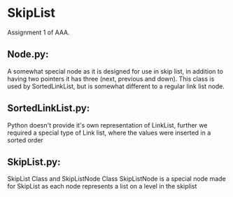 # SkipList
Assignment 1 of AAA.

## Node.py:
A somewhat special node as it is designed for use in skip list, in addition to having two pointers it has three (next, previous and down).
This class is used by SortedLinkList, but is somewhat different to a regular link list node.

## SortedLinkList.py:
Python doesn't provide it's own representation of LinkList, further we required a special type of Link list, where the values were inserted in a sorted order

## SkipList.py:
SkipList Class and SkipListNode Class
SkipListNode is a special node made for SkipList as each node represents a list on a level in the skiplist


